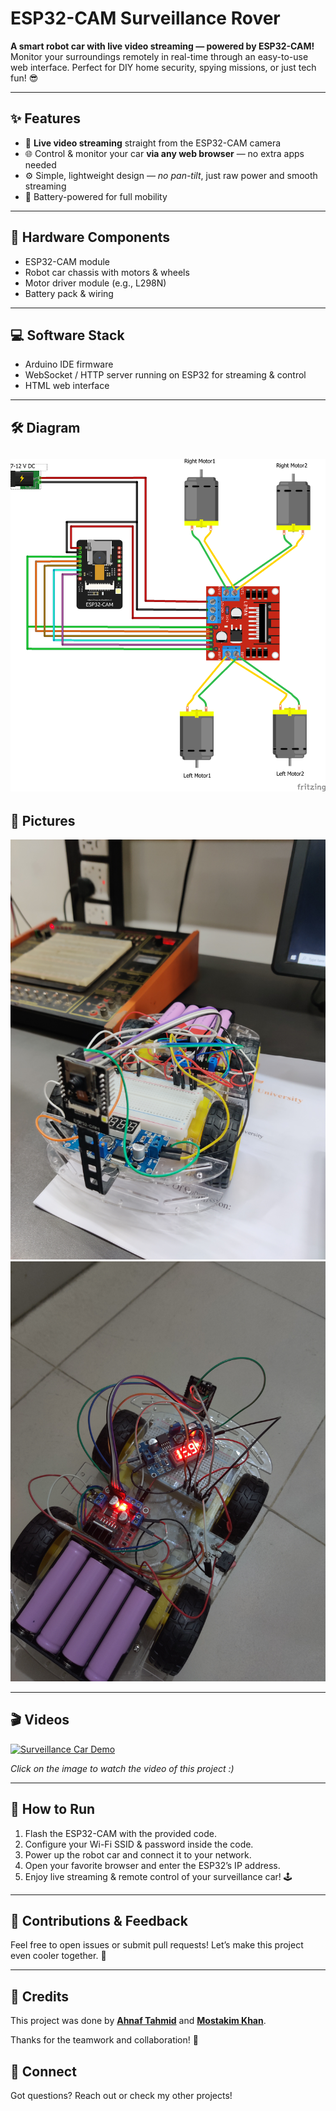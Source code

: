 # ESP32-CAM Surveillance Rover

**A smart robot car with live video streaming — powered by ESP32-CAM!**  
Monitor your surroundings remotely in real-time through an easy-to-use web interface. Perfect for DIY home security, spying missions, or just tech fun! 😎

---

## ✨ Features

- 🎥 **Live video streaming** straight from the ESP32-CAM camera  
- 🌐 Control & monitor your car **via any web browser** — no extra apps needed  
- ⚙️ Simple, lightweight design — *no pan-tilt*, just raw power and smooth streaming  
- 🔋 Battery-powered for full mobility

---

## 🔧 Hardware Components

- ESP32-CAM module  
- Robot car chassis with motors & wheels  
- Motor driver module (e.g., L298N)  
- Battery pack & wiring

---

## 💻 Software Stack

- Arduino IDE firmware  
- WebSocket / HTTP server running on ESP32 for streaming & control  
- HTML web interface  

---

## 🛠️ Diagram

![Circuit Diagram](Diagram/diagram.png)  
---

## 📸 Pictures

![Car Front View](image/Rover.jpg)  
![Car Upside View](image/upside.jpg)  

---

## 🎬 Videos

[![Surveillance Car Demo](https://img.youtube.com/vi/MVA8P8u6u00/maxresdefault.jpg)](https://youtube.com/shorts/MVA8P8u6u00?feature=share)

*Click on the image to watch the video of this project :)*

---

## 🚀 How to Run

1. Flash the ESP32-CAM with the provided code.  
2. Configure your Wi-Fi SSID & password inside the code.  
3. Power up the robot car and connect it to your network.  
4. Open your favorite browser and enter the ESP32’s IP address.  
5. Enjoy live streaming & remote control of your surveillance car! 🕹️

---

## 🤝 Contributions & Feedback

Feel free to open issues or submit pull requests! Let’s make this project even cooler together. 💪

---
## 🙌 Credits

This project was done by **[Ahnaf Tahmid](https://github.com/iamahnaf)** and **[Mostakim Khan](https://github.com/khanpsyco)**.

Thanks for the teamwork and collaboration! 🤝

## 🔗 Connect

Got questions? Reach out or check my other projects!
